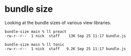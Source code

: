 # bundle size

Looking at the bundle sizes of various view libraries.

```
bundle-size main % ll preact 
-rw-r--r--  1 nick  staff    13K Sep 25 11:17 bundle.js

bundle-size main % ll tonic 
-rw-r--r--  1 nick  staff   9.2K Sep 25 11:17 bundle.js
```
